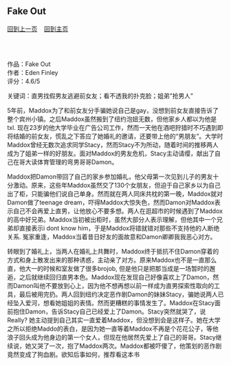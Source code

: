 ## Fake Out
[回到上一页](https://boheme130.github.io/Reviews/)  &nbsp;&nbsp;  [回到主页](https://boheme130.github.io/Fiction.git.io/)

<br>
<br>

作品：Fake Out<br>
作者：Eden Finley<br>
评分：4.6/5<br>

关键词：直男找假男友逃避前女友；看不透我的扑克脸；姐弟”抢男人”

5年前，Maddox为了和前女友分手骗她说自己是gay，没想到前女友直接告诉了整个宾州小镇。之后Maddox虽然搬到了纽约泡妞无数，但他家乡人都以为他是txl. 现在23岁的他大学毕业在广告公司工作，然而一天他在酒吧狩猎时不巧遇到即将结婚的前女友，慌乱之下答应了她婚礼的邀请，还要带上他的“男朋友”。大学时Maddox曾经无数次追求同学Stacy，然而Stacy不为所动，随着时间的推移两人成为了姐弟一样的好朋友。面对Maddox的男友危机，Stacy主动请缨，献出了自己在哥大读体育管理的弯男哥哥Damon。

Maddox把Damon带回了自己的家乡参加婚礼，他父母第一次见到儿子的男友十分激动。原来，这些年Maddox虽然交了130个女朋友，但迫于自己家乡以为自己出了柜，只能骗他们说自己单身。然而就在两人同床共枕的第一晚，Maddox就对Damon做了teenage dream，吓得Maddox大惊失色，然而Damon对Maddox表示自己不会再爱上直男，让他放心不要多想。两人在逛超市的时候遇到了Maddox的高中好兄弟。Maddox当初被出柜时，虽然大部分人表示理解，但他其中一个兄弟却直接表示i dont know him，于是Maddox将错就错对那些不支持他的人断绝关系. 冤家重逢，Maddox当着昔日好友的面故意和Damon卿卿我我恶心对方。

转眼到了婚礼上，当两人在婚礼上共舞时，Maddox终于抵抗不住Damon穿着的方式和身上散发出来的那种诱惑，主动亲了对方。原来Maddox也不是一直那么直，他大一的时候和室友做了很多brojob, 但是他只是把那当成是一场暂时的邂逅，之后就继续回归直男本色。Maddox现在发现自己好像喜欢上了Damon，然而Damon叫他不要放到心上，因为他不想再想以前一样成为直男探索性取向的工具，最后被用完扔。两人回到纽约决定恶作剧Damon的妹妹Stacy，骗她说两人已经坠入爱河，想看她姐姐的表情。然而更糟糕的事情发生了。Maddox在Stacy面前抱住Damon，告诉Stacy自己已经爱上了Damon。Stacy突然就哭了，说Really? 她主动提到自己其实一直爱着Maddox，但没想到会是这样子。她在大学之所以拒绝Maddo的表白，是因为她一直等着Maddox不再是个花花公子，等他浪子回头成为他身边的第一个女人，但现在他居然先爱上了自己的哥哥。Stacy继续说，她又哭了一次，抱了Maddox两次。Maddox都被吓傻了，他策划的恶作剧竟然变成了狗血剧。欲知后事如何，推荐看这本书